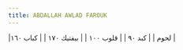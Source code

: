 ```yaml
---
title: ABDALLAH AWLAD FAROUK 
---
```



|لحوم |
 | كبد ٩٠ |
| قلوب ١٠٠ |
| بيفتيك ١٧٠ |
| كباب ١٦٠ |